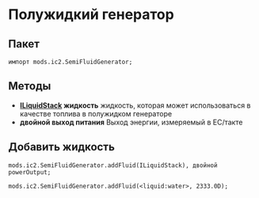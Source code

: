 # Полужидкий генератор

## Пакет

`импорт mods.ic2.SemiFluidGenerator;`

## Методы

- **[ILiquidStack](/Vanilla/Liquids/ILiquidStack/) жидкость** жидкость, которая может использоваться в качестве топлива в полужидком генераторе
- **двойной выход питания** Выход энергии, измеряемый в ЕС/такте

## Добавить жидкость

```zenscript
mods.ic2.SemiFluidGenerator.addFluid(ILiquidStack), двойной powerOutput;

mods.ic2.SemiFluidGenerator.addFluid(<liquid:water>, 2333.0D);
```